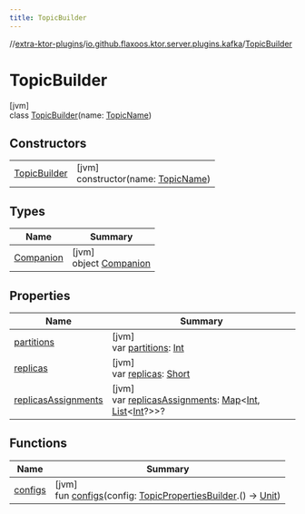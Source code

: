 ```yaml
---
title: TopicBuilder
---
```


//[extra-ktor-plugins](../../../index.md)/[io.github.flaxoos.ktor.server.plugins.kafka](../index.md)/[TopicBuilder](index.md)

# TopicBuilder

[jvm]\
class [TopicBuilder](index.md)(name: [TopicName](../-topic-name/index.md))

## Constructors

|                                   |                                                                  |
|-----------------------------------|------------------------------------------------------------------|
| [TopicBuilder](-topic-builder.md) | [jvm]<br>constructor(name: [TopicName](../-topic-name/index.md)) |

## Types

| Name                             | Summary                                          |
|----------------------------------|--------------------------------------------------|
| [Companion](-companion/index.md) | [jvm]<br>object [Companion](-companion/index.md) |

## Properties

| Name                                           | Summary                                                                                                                                                                                                                                                                                                                                                                                                     |
|------------------------------------------------|-------------------------------------------------------------------------------------------------------------------------------------------------------------------------------------------------------------------------------------------------------------------------------------------------------------------------------------------------------------------------------------------------------------|
| [partitions](partitions.md)                    | [jvm]<br>var [partitions](partitions.md): [Int](https://kotlinlang.org/api/latest/jvm/stdlib/kotlin/-int/index.md)                                                                                                                                                                                                                                                                                          |
| [replicas](replicas.md)                        | [jvm]<br>var [replicas](replicas.md): [Short](https://kotlinlang.org/api/latest/jvm/stdlib/kotlin/-short/index.md)                                                                                                                                                                                                                                                                                          |
| [replicasAssignments](replicas-assignments.md) | [jvm]<br>var [replicasAssignments](replicas-assignments.md): [Map](https://kotlinlang.org/api/latest/jvm/stdlib/kotlin.collections/-map/index.md)&lt;[Int](https://kotlinlang.org/api/latest/jvm/stdlib/kotlin/-int/index.md), [List](https://kotlinlang.org/api/latest/jvm/stdlib/kotlin.collections/-list/index.md)&lt;[Int](https://kotlinlang.org/api/latest/jvm/stdlib/kotlin/-int/index.md)?&gt;&gt;? |

## Functions

| Name                  | Summary                                                                                                                                                                                         |
|-----------------------|-------------------------------------------------------------------------------------------------------------------------------------------------------------------------------------------------|
| [configs](configs.md) | [jvm]<br>fun [configs](configs.md)(config: [TopicPropertiesBuilder](../-topic-properties-builder/index.md).() -&gt; [Unit](https://kotlinlang.org/api/latest/jvm/stdlib/kotlin/-unit/index.md)) |

